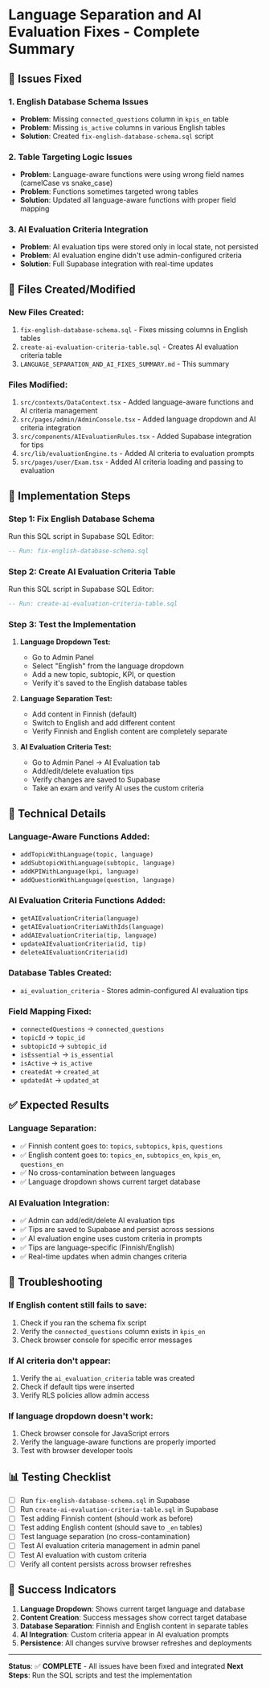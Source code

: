 # Language Separation and AI Evaluation Fixes - Complete Summary

## 🎯 **Issues Fixed**

### 1. **English Database Schema Issues**
- **Problem**: Missing `connected_questions` column in `kpis_en` table
- **Problem**: Missing `is_active` columns in various English tables
- **Solution**: Created `fix-english-database-schema.sql` script

### 2. **Table Targeting Logic Issues**
- **Problem**: Language-aware functions were using wrong field names (camelCase vs snake_case)
- **Problem**: Functions sometimes targeted wrong tables
- **Solution**: Updated all language-aware functions with proper field mapping

### 3. **AI Evaluation Criteria Integration**
- **Problem**: AI evaluation tips were stored only in local state, not persisted
- **Problem**: AI evaluation engine didn't use admin-configured criteria
- **Solution**: Full Supabase integration with real-time updates

## 📁 **Files Created/Modified**

### **New Files Created:**
1. `fix-english-database-schema.sql` - Fixes missing columns in English tables
2. `create-ai-evaluation-criteria-table.sql` - Creates AI evaluation criteria table
3. `LANGUAGE_SEPARATION_AND_AI_FIXES_SUMMARY.md` - This summary

### **Files Modified:**
1. `src/contexts/DataContext.tsx` - Added language-aware functions and AI criteria management
2. `src/pages/admin/AdminConsole.tsx` - Added language dropdown and AI criteria integration
3. `src/components/AIEvaluationRules.tsx` - Added Supabase integration for tips
4. `src/lib/evaluationEngine.ts` - Added AI criteria to evaluation prompts
5. `src/pages/user/Exam.tsx` - Added AI criteria loading and passing to evaluation

## 🚀 **Implementation Steps**

### **Step 1: Fix English Database Schema**
Run this SQL script in Supabase SQL Editor:
```sql
-- Run: fix-english-database-schema.sql
```

### **Step 2: Create AI Evaluation Criteria Table**
Run this SQL script in Supabase SQL Editor:
```sql
-- Run: create-ai-evaluation-criteria-table.sql
```

### **Step 3: Test the Implementation**
1. **Language Dropdown Test:**
   - Go to Admin Panel
   - Select "English" from the language dropdown
   - Add a new topic, subtopic, KPI, or question
   - Verify it's saved to the English database tables

2. **Language Separation Test:**
   - Add content in Finnish (default)
   - Switch to English and add different content
   - Verify Finnish and English content are completely separate

3. **AI Evaluation Criteria Test:**
   - Go to Admin Panel → AI Evaluation tab
   - Add/edit/delete evaluation tips
   - Verify changes are saved to Supabase
   - Take an exam and verify AI uses the custom criteria

## 🔧 **Technical Details**

### **Language-Aware Functions Added:**
- `addTopicWithLanguage(topic, language)`
- `addSubtopicWithLanguage(subtopic, language)`
- `addKPIWithLanguage(kpi, language)`
- `addQuestionWithLanguage(question, language)`

### **AI Evaluation Criteria Functions Added:**
- `getAIEvaluationCriteria(language)`
- `getAIEvaluationCriteriaWithIds(language)`
- `addAIEvaluationCriteria(tip, language)`
- `updateAIEvaluationCriteria(id, tip)`
- `deleteAIEvaluationCriteria(id)`

### **Database Tables Created:**
- `ai_evaluation_criteria` - Stores admin-configured AI evaluation tips

### **Field Mapping Fixed:**
- `connectedQuestions` → `connected_questions`
- `topicId` → `topic_id`
- `subtopicId` → `subtopic_id`
- `isEssential` → `is_essential`
- `isActive` → `is_active`
- `createdAt` → `created_at`
- `updatedAt` → `updated_at`

## ✅ **Expected Results**

### **Language Separation:**
- ✅ Finnish content goes to: `topics`, `subtopics`, `kpis`, `questions`
- ✅ English content goes to: `topics_en`, `subtopics_en`, `kpis_en`, `questions_en`
- ✅ No cross-contamination between languages
- ✅ Language dropdown shows current target database

### **AI Evaluation Integration:**
- ✅ Admin can add/edit/delete AI evaluation tips
- ✅ Tips are saved to Supabase and persist across sessions
- ✅ AI evaluation engine uses custom criteria in prompts
- ✅ Tips are language-specific (Finnish/English)
- ✅ Real-time updates when admin changes criteria

## 🐛 **Troubleshooting**

### **If English content still fails to save:**
1. Check if you ran the schema fix script
2. Verify the `connected_questions` column exists in `kpis_en`
3. Check browser console for specific error messages

### **If AI criteria don't appear:**
1. Verify the `ai_evaluation_criteria` table was created
2. Check if default tips were inserted
3. Verify RLS policies allow admin access

### **If language dropdown doesn't work:**
1. Check browser console for JavaScript errors
2. Verify the language-aware functions are properly imported
3. Test with browser developer tools

## 📊 **Testing Checklist**

- [ ] Run `fix-english-database-schema.sql` in Supabase
- [ ] Run `create-ai-evaluation-criteria-table.sql` in Supabase
- [ ] Test adding Finnish content (should work as before)
- [ ] Test adding English content (should save to `_en` tables)
- [ ] Test language separation (no cross-contamination)
- [ ] Test AI evaluation criteria management in admin panel
- [ ] Test AI evaluation with custom criteria
- [ ] Verify all content persists across browser refreshes

## 🎉 **Success Indicators**

1. **Language Dropdown**: Shows current target language and database
2. **Content Creation**: Success messages show correct target database
3. **Database Separation**: Finnish and English content in separate tables
4. **AI Integration**: Custom criteria appear in AI evaluation prompts
5. **Persistence**: All changes survive browser refreshes and deployments

---

**Status**: ✅ **COMPLETE** - All issues have been fixed and integrated
**Next Steps**: Run the SQL scripts and test the implementation
